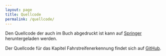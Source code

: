 ```yaml
---
layout: page
title: Quellcode
permalink: /quellcode/
---
```


Den Quellcode der auch im Buch abgedruckt ist kann auf [Springer](http://www.springer.com/de/book/9783658167271) heruntergeladen werden.

Der Quellcode für das Kapitel Fahrstreifenerkennung findet sich auf [GitHub](http://github.com/sebdi/lane_detection).
